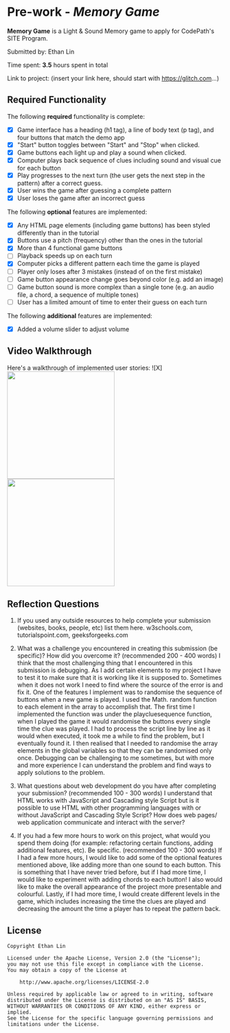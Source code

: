 # Pre-work - *Memory Game*

**Memory Game** is a Light & Sound Memory game to apply for CodePath's SITE Program. 

Submitted by: Ethan Lin

Time spent: **3.5** hours spent in total

Link to project: (insert your link here, should start with https://glitch.com...)

## Required Functionality

The following **required** functionality is complete:

* [X] Game interface has a heading (h1 tag), a line of body text (p tag), and four buttons that match the demo app
* [X] "Start" button toggles between "Start" and "Stop" when clicked. 
* [X] Game buttons each light up and play a sound when clicked. 
* [X] Computer plays back sequence of clues including sound and visual cue for each button
* [X] Play progresses to the next turn (the user gets the next step in the pattern) after a correct guess. 
* [X] User wins the game after guessing a complete pattern
* [X] User loses the game after an incorrect guess

The following **optional** features are implemented:

* [X] Any HTML page elements (including game buttons) has been styled differently than in the tutorial
* [X] Buttons use a pitch (frequency) other than the ones in the tutorial
* [X] More than 4 functional game buttons
* [ ] Playback speeds up on each turn
* [X] Computer picks a different pattern each time the game is played
* [ ] Player only loses after 3 mistakes (instead of on the first mistake)
* [ ] Game button appearance change goes beyond color (e.g. add an image)
* [ ] Game button sound is more complex than a single tone (e.g. an audio file, a chord, a sequence of multiple tones)
* [ ] User has a limited amount of time to enter their guess on each turn

The following **additional** features are implemented:

- [X] Added a volume slider to adjust volume

## Video Walkthrough

Here's a walkthrough of implemented user stories:
![X]
<img src="https://cdn.glitch.com/834fe0dd-1afa-41c7-aa28-23e05fa09eee%2Fezgif.com-gif-maker%20(1).gif?v=1616618627973" width="250"><br>
<img src="https://cdn.glitch.com/834fe0dd-1afa-41c7-aa28-23e05fa09eee%2Fezgif.com-gif-maker%20(2).gif?v=1616618723209" width="250"><br>


## Reflection Questions
1. If you used any outside resources to help complete your submission (websites, books, people, etc) list them here. 
    w3schools.com, tutorialspoint.com, geeksforgeeks.com

2. What was a challenge you encountered in creating this submission (be specific)? How did you overcome it? (recommended 200 - 400 words) 
    I think that the most challenging thing that I encountered in this submission is debugging. As I add certain elements to my project I have to test it to make sure that it is working like it is supposed to. Sometimes when it does not work I need to find where the source of the error is and fix it. One of the features I implement was to randomise the sequence of buttons when a new game is played. I used the Math. random function to each element in the array to accomplish that. The first time I implemented the function was under the playcluesequence function, when I played the game it would randomise the buttons every single time the clue was played. I had to process the script line by line as it would when executed, it took me a while to find the problem, but I eventually found it. I then realised that I needed to randomise the array elements in the global variables so that they can be randomised only once.  Debugging can be challenging to me sometimes, but with more and more experience I can understand the problem and find ways to apply solutions to the problem.

3. What questions about web development do you have after completing your submission? (recommended 100 - 300 words) 
   I understand that HTML works with JavaScript and Cascading style Script but is it possible to use HTML with other programming languages with or without JavaScript and Cascading Style Script? How does web pages/ web application communicate and interact with the server? 

4. If you had a few more hours to work on this project, what would you spend them doing (for example: refactoring certain functions, adding additional features, etc). Be specific. (recommended 100 - 300 words) 
   If I had a few more hours, I would like to add some of the optional features mentioned above, like adding more than one sound to each button. This is something that I have never tried before, but if I had more time, I would like to experiment with adding chords to each button!  I also would like to make the overall appearance of the project more presentable and colourful. Lastly, if I had more time, I would create different levels in the game, which includes increasing the time the clues are played and decreasing the amount the time a player has to repeat the pattern back.


## License

    Copyright Ethan Lin

    Licensed under the Apache License, Version 2.0 (the "License");
    you may not use this file except in compliance with the License.
    You may obtain a copy of the License at

        http://www.apache.org/licenses/LICENSE-2.0

    Unless required by applicable law or agreed to in writing, software
    distributed under the License is distributed on an "AS IS" BASIS,
    WITHOUT WARRANTIES OR CONDITIONS OF ANY KIND, either express or implied.
    See the License for the specific language governing permissions and
    limitations under the License.
